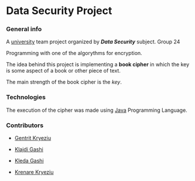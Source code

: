# Data Security Project


### General info

A [university](https://fiek.uni-pr.edu) team project organized by ***Data Security*** subject. Group 24

Programming with one of the algorythms for encryption. 

The idea behind this project is implementing a **book cipher** in which the key is some aspect of a book or other piece of text.

The main strength of the book cipher is the *key*.


### Technologies 

The execution of the cipher was made using [Java](https://www.java.com/en/) Programming Language.


### Contributors

- [Gentrit Kryeziu](https://github.com/Gentrit851)

- [Klajdi Gashi](https://github.com/KlajdiGashi)

- [Kleda Gashi](https://github.com/kledagashi)

- [Krenare Kryeziu](https://github.com/Krenare158)
